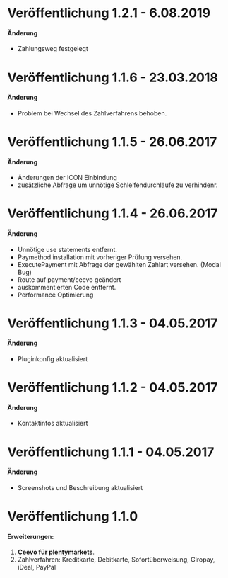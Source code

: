 # Veröffentlichung 1.2.1 - 6.08.2019

#### Änderung

- Zahlungsweg festgelegt


# Veröffentlichung 1.1.6 - 23.03.2018

#### Änderung

- Problem bei Wechsel des Zahlverfahrens behoben.

# Veröffentlichung 1.1.5 - 26.06.2017

#### Änderung

- Änderungen der ICON Einbindung
- zusätzliche Abfrage um unnötige Schleifendurchläufe zu verhindenr.

# Veröffentlichung 1.1.4 - 26.06.2017

#### Änderung

- Unnötige use statements entfernt.
- Paymethod installation mit vorheriger Prüfung versehen.
- ExecutePayment mit Abfrage der gewählten Zahlart versehen. (Modal Bug)
- Route auf payment/ceevo geändert
- auskommentierten Code entfernt.
- Performance Optimierung

# Veröffentlichung 1.1.3 - 04.05.2017

#### Änderung

- Pluginkonfig aktualisiert

# Veröffentlichung 1.1.2 - 04.05.2017

#### Änderung

- Kontaktinfos aktualisiert

# Veröffentlichung 1.1.1 - 04.05.2017

#### Änderung

- Screenshots und Beschreibung aktualisiert

# Veröffentlichung 1.1.0

#### Erweiterungen:
  
1. **Ceevo für plentymarkets**.
2. Zahlverfahren: Kreditkarte, Debitkarte, Sofortüberweisung, Giropay, iDeal, PayPal
